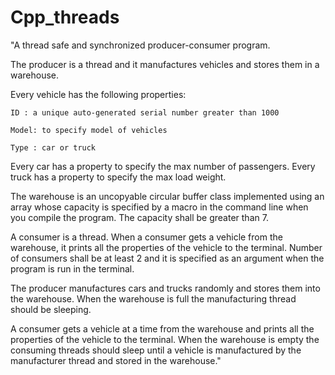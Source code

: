 # Cpp_threads

"A thread safe and synchronized producer-consumer program.

The producer is a thread and it manufactures vehicles and stores them in a warehouse.

Every vehicle has the following properties:

    ID : a unique auto-generated serial number greater than 1000

    Model: to specify model of vehicles

    Type : car or truck

Every car has a property to specify the max number of passengers.
Every truck has a property to specify the max load weight.

The warehouse is an uncopyable circular buffer class implemented using an array whose capacity is specified by a macro in the command line when you compile the program. The capacity shall be greater than 7.

A consumer is a thread. When a consumer gets a vehicle from the warehouse, it prints all the properties of the vehicle to the terminal. Number of consumers shall be at least 2 and it is specified as an argument when the program is run in the terminal.

The producer manufactures cars and trucks randomly and stores them into the warehouse. When the warehouse is full the manufacturing thread should be sleeping.

A consumer gets a vehicle at a time from the warehouse and prints all the properties of the vehicle to the terminal. When the warehouse is empty the consuming threads should sleep until a vehicle is manufactured by the manufacturer thread and stored in the warehouse."
